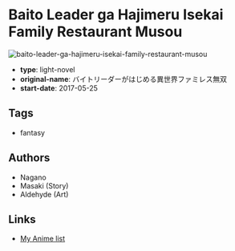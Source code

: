 # Baito Leader ga Hajimeru Isekai Family Restaurant Musou

![baito-leader-ga-hajimeru-isekai-family-restaurant-musou](https://cdn.myanimelist.net/images/manga/2/196471.jpg)

-   **type**: light-novel
-   **original-name**: バイトリーダーがはじめる異世界ファミレス無双
-   **start-date**: 2017-05-25

## Tags

-   fantasy

## Authors

-   Nagano
-   Masaki (Story)
-   Aldehyde (Art)

## Links

-   [My Anime list](https://myanimelist.net/manga/106671/Baito_Leader_ga_Hajimeru_Isekai_Family_Restaurant_Musou)
